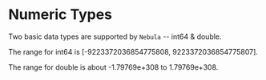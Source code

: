 # Numeric Types

Two basic data types are supported by `Nebula` -- int64 & double.

The range for int64 is [-9223372036854775808, 9223372036854775807]. 

The range for double is about -1.79769e+308 to 1.79769e+308.

<!-- Notice there is no over-flow for int64 based computation. -->